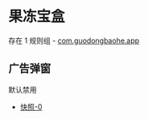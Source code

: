# 果冻宝盒

存在 1 规则组 - [com.guodongbaohe.app](/src/apps/com.guodongbaohe.app.ts)

## 广告弹窗

默认禁用

- [快照-0](https://i.gkd.li/import/13577877)
